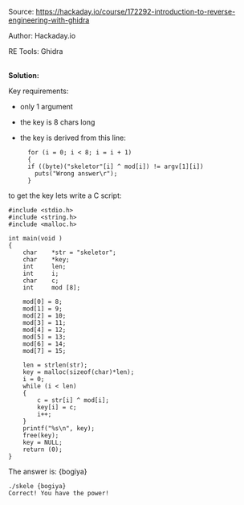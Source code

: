 Source:		https://hackaday.io/course/172292-introduction-to-reverse-engineering-with-ghidra

Author:		Hackaday.io

RE Tools:	Ghidra

<br>**Solution:**

Key requirements:

* only 1 argument
* the key is 8 chars long
* the key is derived from this line:


        for (i = 0; i < 8; i = i + 1) 
        {
        if ((byte)("skeletor"[i] ^ mod[i]) != argv[1][i])
          puts("Wrong answer\r");
        }

to get the key lets write a C script:

    #include <stdio.h>
    #include <string.h>
    #include <malloc.h>
    
    int	main(void )
    {
        char 	*str = "skeletor";
        char	*key;
        int		len;
        int		i;
        char 	c;
        int     mod [8];

        mod[0] = 8;
        mod[1] = 9;
        mod[2] = 10;
        mod[3] = 11;
        mod[4] = 12;
        mod[5] = 13;
        mod[6] = 14;
        mod[7] = 15;

        len = strlen(str);
        key = malloc(sizeof(char)*len);
        i = 0;
        while (i < len)
        {
            c = str[i] ^ mod[i];
            key[i] = c;
            i++;
        }
        printf("%s\n", key);
        free(key);
        key = NULL;
        return (0);
    }

The answer is: {bogiya}

    ./skele {bogiya}
    Correct! You have the power!


    
    